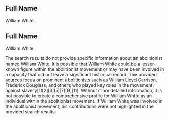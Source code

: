 ## Full Name
William White

## Full Name
William White

The search results do not provide specific information about an abolitionist named William White. It is possible that William White could be a lesser-known figure within the abolitionist movement or may have been involved in a capacity that did not leave a significant historical record. The provided sources focus on prominent abolitionists such as William Lloyd Garrison, Frederick Douglass, and others who played key roles in the movement against slavery[1][2][3][5][7][9][11]. Without more detailed information, it is not possible to create a comprehensive profile for William White as an individual within the abolitionist movement. If William White was involved in the abolitionist movement, his contributions were not highlighted in the provided search results.

